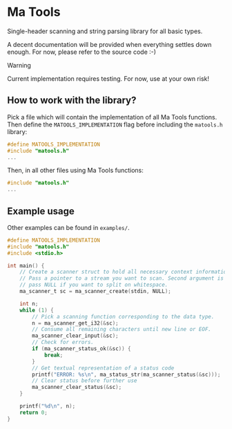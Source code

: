 # Ma Tools

Single-header scanning and string parsing library for all basic types.

A decent documentation will be provided when everything settles down enough. For now, please refer to the source code :-)

> [!WARNING]
> Current implementation requires testing. For now, use at your own risk!

## How to work with the library?

Pick a file which will contain the implementation of all Ma Tools functions. Then define the `MATOOLS_IMPLEMENTATION` flag before including the `matools.h` library:

```c
#define MATOOLS_IMPLEMENTATION
#include "matools.h"
...
```

Then, in all other files using Ma Tools functions:

```c
#include "matools.h"
...
```

## Example usage

Other examples can be found in `examples/`.

```c
#define MATOOLS_IMPLEMENTATION
#include "matools.h"
#include <stdio.h>

int main() {
    // Create a scanner struct to hold all necessary context information.
    // Pass a pointer to a stream you want to scan. Second argument is delimiter,
    // pass NULL if you want to split on whitespace.
    ma_scanner_t sc = ma_scanner_create(stdin, NULL);

    int n;
    while (1) {
        // Pick a scanning function corresponding to the data type.
        n = ma_scanner_get_i32(&sc);
        // Consume all remaining characters until new line or EOF.
        ma_scanner_clear_input(&sc);
        // Check for errors.
        if (ma_scanner_status_ok(&sc)) {
            break;
        }
        // Get textual representation of a status code
        printf("ERROR: %s\n", ma_status_str(ma_scanner_status(&sc)));
        // Clear status before further use
        ma_scanner_clear_status(&sc);
    }

    printf("%d\n", n);
    return 0;
}
```